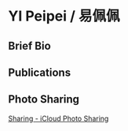 # YI Peipei / 易佩佩

## Brief Bio

## Publications

## Photo Sharing

[Sharing - iCloud Photo Sharing](https://www.icloud.com/sharedalbum/#B0MG6XBubJFv4qN)
